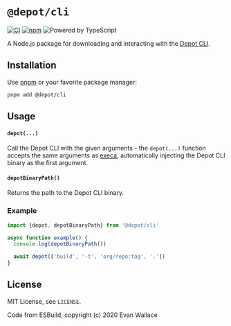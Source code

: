 # `@depot/cli`

[![CI](https://github.com/depot/cli/actions/workflows/ci.yml/badge.svg)](https://github.com/depot/cli/actions/workflows/ci.yml)
[![npm](https://img.shields.io/npm/v/@depot/cli.svg)](https://www.npmjs.com/package/@depot/cli)
![Powered by TypeScript](https://img.shields.io/badge/powered%20by-typescript-blue.svg)

A Node.js package for downloading and interacting with the [Depot CLI](https://github.com/depot/cli).

## Installation

Use [pnpm](https://pnpm.io) or your favorite package manager:

```bash
pnpm add @depot/cli
```

## Usage

#### `depot(...)`

Call the Depot CLI with the given arguments - the `depot(...)` function accepts the same arguments as [execa](https://github.com/sindresorhus/execa), automatically injecting the Depot CLI binary as the first argument.

#### `depotBinaryPath()`

Returns the path to the Depot CLI binary.

### Example

```typescript
import {depot, depotBinaryPath} from '@depot/cli'

async function example() {
  console.log(depotBinaryPath())

  await depot(['build', '-t', 'org/repo:tag', '.'])
}
```

## License

MIT License, see `LICENSE`.

Code from ESBuild, copyright (c) 2020 Evan Wallace
